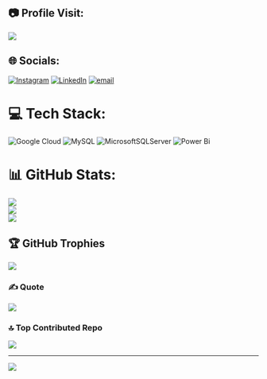 ## 📷 Profile Visit:

![](https://komarev.com/ghpvc/?username=gokulsj2030115&color=blue)

## 🌐 Socials:
[![Instagram](https://img.shields.io/badge/Instagram-%23E4405F.svg?logo=Instagram&logoColor=white)](https://instagram.com/https://www.instagram.com/_gokul_subramaniam/) [![LinkedIn](https://img.shields.io/badge/LinkedIn-%230077B5.svg?logo=linkedin&logoColor=white)](https://linkedin.com/in/https://www.linkedin.com/in/gokulsj/) [![email](https://img.shields.io/badge/Email-D14836?logo=gmail&logoColor=white)](mailto:sgokul1@yahoo.com) 

# 💻 Tech Stack:
![Google Cloud](https://img.shields.io/badge/GoogleCloud-%234285F4.svg?style=plastic&logo=google-cloud&logoColor=white) ![MySQL](https://img.shields.io/badge/mysql-4479A1.svg?style=plastic&logo=mysql&logoColor=white) ![MicrosoftSQLServer](https://img.shields.io/badge/Microsoft%20SQL%20Server-CC2927?style=plastic&logo=microsoft%20sql%20server&logoColor=white) ![Power Bi](https://img.shields.io/badge/power_bi-F2C811?style=plastic&logo=powerbi&logoColor=black)


# 📊 GitHub Stats:
![](https://github-readme-stats.vercel.app/api?username=gokulsj2030115&theme=codeSTACKr&hide_border=false&include_all_commits=true&count_private=true)<br/>
![](https://nirzak-streak-stats.vercel.app/?user=gokulsj2030115&theme=codeSTACKr&hide_border=false)<br/>
![](https://github-readme-stats.vercel.app/api/top-langs/?username=gokulsj2030115&theme=codeSTACKr&hide_border=false&include_all_commits=true&count_private=true&layout=compact)


## 🏆 GitHub Trophies
![](https://github-profile-trophy.vercel.app/?username=gokulsj2030115&theme=radical&no-frame=true&no-bg=false&margin-w=4)


### ✍️  Quote
![](https://quotes-github-readme.vercel.app/api?type=horizontal&theme=radical)


### 🔝 Top Contributed Repo
![](https://github-contributor-stats.vercel.app/api?username=gokulsj2030115&limit=5&theme=dark&combine_all_yearly_contributions=true)

---
[![](https://visitcount.itsvg.in/api?id=gokulsj2030115&icon=0&color=0)](https://visitcount.itsvg.in)


